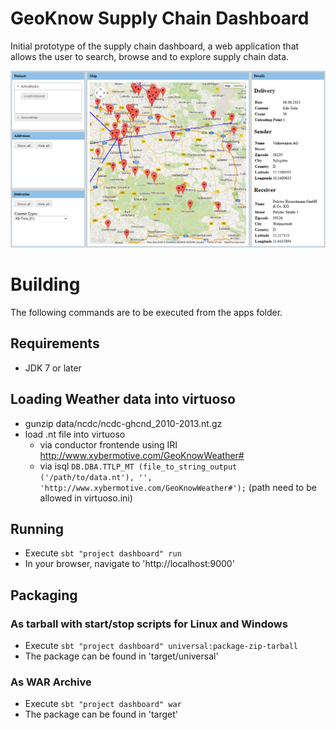 # GeoKnow Supply Chain Dashboard

Initial prototype of the supply chain dashboard, a web application that allows the user to search, browse and to explore supply chain data.

![Screenshot](screenshot.png)

# Building

The following commands are to be executed from the apps folder.

## Requirements

- JDK 7 or later

## Loading Weather data into virtuoso

- gunzip data/ncdc/ncdc-ghcnd_2010-2013.nt.gz
- load .nt file into virtuoso 
	- via conductor frontende using IRI http://www.xybermotive.com/GeoKnowWeather#
	- via isql ``DB.DBA.TTLP_MT (file_to_string_output ('/path/to/data.nt'), '', 'http://www.xybermotive.com/GeoKnowWeather#');`` (path need to be allowed in virtuoso.ini)
 
## Running

- Execute `sbt "project dashboard" run`
- In your browser, navigate to 'http://localhost:9000'

## Packaging

### As tarball with start/stop scripts for Linux and Windows

- Execute `sbt "project dashboard" universal:package-zip-tarball`
- The package can be found in 'target/universal'

### As WAR Archive

- Execute `sbt "project dashboard" war`
- The package can be found in 'target'
